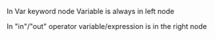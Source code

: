 In Var keyword node Variable is always in left node

In "in"/"out" operator variable/expression is in the right node